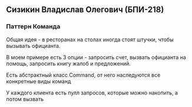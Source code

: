 ## Сизикин Владислав Олегович (БПИ-218)

### Паттерн Команда

Общая идея - в ресторанах на столах иногда стоят штучки, чтобы вызывать официанта.

В моем примере есть 3 опции - запросить счет, вызвать официанта на помощь, запросить книгу жалоб и предложений.

Есть абстрактный класс Command, от него наследуются все конкретные виды команд

У каждого клиента есть пулл запросов, которые можно накопить, а потом вызвать
